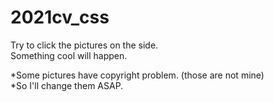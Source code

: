 # 2021cv_css
Try to click the pictures on the side.  
Something cool will happen.  
  
*Some pictures have copyright problem. (those are not mine)  
*So I'll change them ASAP.
